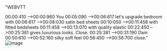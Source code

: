 "WEBVTT

00:00:410 –>00:00:960
You
00:05:090 –>00:06:617
let's upgrade bedroom with
00:06:617 –>00:08:030
satin bed sheets
00:10:050 –>00:11:458
with fitted bedsheets
00:11:458 –>00:13:070
with quality elastic
00:22:450 –>00:25:381
gives luxurious looks. Close.
00:25:381 –>00:31:190
Dam
00:50:610 –>00:52:160
silky soft feel
00:56:450 –>00:56:700
close."
![image](https://github.com/anshulb2001/anshulb2001/assets/143262123/6aeb3896-708e-432b-87aa-ae0b9f7b54c2)
